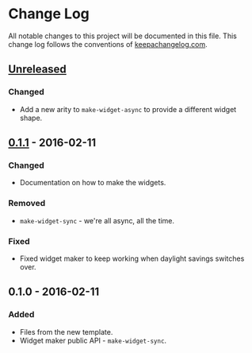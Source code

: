 # Change Log
All notable changes to this project will be documented in this file. This change log follows the conventions of [keepachangelog.com](http://keepachangelog.com/).

## [Unreleased]
### Changed
- Add a new arity to `make-widget-async` to provide a different widget shape.

## [0.1.1] - 2016-02-11
### Changed
- Documentation on how to make the widgets.

### Removed
- `make-widget-sync` - we're all async, all the time.

### Fixed
- Fixed widget maker to keep working when daylight savings switches over.

## 0.1.0 - 2016-02-11
### Added
- Files from the new template.
- Widget maker public API - `make-widget-sync`.

[Unreleased]: https://github.com/your-name/cockpit/compare/0.1.1...HEAD
[0.1.1]: https://github.com/your-name/cockpit/compare/0.1.0...0.1.1
